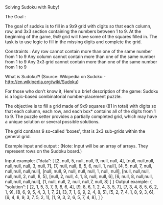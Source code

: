 Solving Sudoku with Ruby!

The Goal :

The goal of sudoku is to fill in a 9x9 grid with digits so that each column, row, and 3x3 section 
containing the numbers between 1 to 9. At the beginning of the game, 9x9 grid will have some of the squares filled in. The task is to use logic to fill in the
missing digits and complete the grid.

Constraints :
Any row cannot contain more than one of the same number from 1 to 9
Any column cannot contain more than one of the same number from 1 to 9
Any 3x3 grid cannot contain more than one of the same number from 1 to 9

What is Sudoku?! (Source: Wikipedia on Sudoku - http://en.wikipedia.org/wiki/Sudoku)

For those who don't know it, Here's a brief description of the game:
Sudoku is a logic-based combinatorial number-placement puzzle.

The objective is to fill a grid made of 9x9 squares (81 in total) with digits
so that each column, each row, and each box* contains all of the digits from 1 to 9.
The puzzle setter provides a partially completed grid, which may have a unique solution or several possible solutions.

The grid contians 9 so-called 'boxes', that is 3x3 sub-grids within the general grid.

Example input and output :
(Note: Input will be an array of arrays. They represent rows on the Sudoku board.)

Input example:
{“data”:
[
[2, null, 5, null, null, 9, null, null, 4],
[null, null,null, null,null, null, 3, null, 7],
[7, null, null, 8, 5, 6, null, 1, null],
[4, 5, null, 7, null, null,null, null,null],
[null, null, 9, null, null, null, 1, null, null],
[null, null,null, null,null, 2, null, 8, 5],
[null, 2, null, 4, 1, 8, null, null, 6],
[6, null, 8, null,null, null,null, null,null],
[1, null, null, 2, null, null,7, null, 8]
]
}
Output example:
{ “solution”: [
[2, 1, 5, 3, 7, 9, 8, 6, 4],
[9, 8, 6, 1, 2, 4, 3, 5, 7],
[7, 3, 4, 8, 5, 6, 2, 1, 9],
[8, 6, 9, 5, 4, 3, 1, 7, 2],
[3, 7, 1, 6, 9, 2, 4, 8, 5],
[5, 2, 7, 4, 1, 8, 9, 3, 6],
[6, 4, 8, 9, 3, 7, 5, 2, 1],
[1, 9, 3, 2, 6, 5, 7, 4, 8],
]
}
